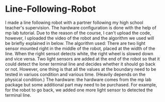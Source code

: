 # Line-Following-Robot
I made a line following robot with a partner following my high school teacher's supervision. The hardware configuration is done with the help of mp lab tutorial. Due to the reason of the course, I can't upload the code, however, I uploaded the video of the robot and the algorithm we used will be briefly explained in below. 
The algorithm used: There are two light sensor mounted right in the middle of the robot, placed at the width of the line. When the right sensot detects white, the right wheel is slowed down and vice versa. Two light sensors are added at the end of the robot so that it could detect the loner terminal line and decides whether it should go back or not. However, one thing is that all the values at the boundary need to be tested in variuos condition and various time. (Heavily depends on the physical condition.)
The hardware: the hardware comes from the mp lab package but some additional part may need to be purchased. For example, for the robot to go back, we added one more light sensor to detected the terminal line.

